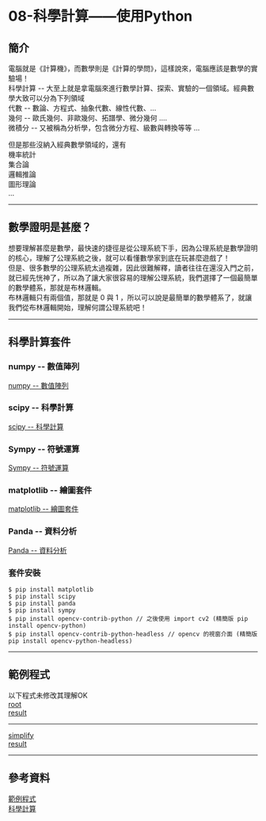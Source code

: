 08-科學計算——使用Python
======
簡介
----
電腦就是《計算機》，而數學則是《計算的學問》，這樣說來，電腦應該是數學的實驗場！
<br>
科學計算 -- 大至上就是拿電腦來進行數學計算、探索、實驗的一個領域。經典數學大致可以分為下列領域
<br>
代數 -- 數論、方程式、抽象代數、線性代數、...<br>
幾何 -- 歐氏幾何、非歐幾何、拓譜學、微分幾何 ....<br>
微積分 -- 又被稱為分析學，包含微分方程、級數與轉換等等 ...<br>


但是那些沒納入經典數學領域的，還有<br>
機率統計<br>
集合論<br>
邏輯推論<br>
圖形理論<br>
...<br>
******
數學證明是甚麼？
-----
想要理解甚麼是數學，最快速的捷徑是從公理系統下手，因為公理系統是數學證明的核心，理解了公理系統之後，就可以看懂數學家到底在玩甚麼遊戲了！
<br>
但是、很多數學的公理系統太過複雜，因此很難解釋，讀者往往在還沒入門之前，就已經先恍神了，所以為了讓大家很容易的理解公理系統，我們選擇了一個最簡單的數學體系，那就是布林邏輯。
<br>
布林邏輯只有兩個值，那就是 0 與 1 ，所以可以說是最簡單的數學體系了，就讓我們從布林邏輯開始，理解何謂公理系統吧！<br>
******
科學計算套件
------
### numpy -- 數值陣列
[numpy -- 數值陣列](https://numpy.org/)
<br>
### scipy -- 科學計算
[scipy -- 科學計算](https://www.scipy.org/)
<br>
### Sympy -- 符號運算
[Sympy -- 符號運算](https://www.sympy.org/en/index.html)
<br>
### matplotlib -- 繪圖套件
[matplotlib -- 繪圖套件](https://matplotlib.org/)
<br>
### Panda -- 資料分析
[Panda -- 資料分析](https://pandas.pydata.org/)
<br>
### 套件安裝
```$ pip install numpy
$ pip install matplotlib
$ pip install scipy
$ pip install panda
$ pip install sympy
$ pip install opencv-contrib-python // 之後使用 import cv2 (精簡版 pip install opencv-python)
$ pip install opencv-contrib-python-headless // opencv 的視窗介面 (精簡版 pip install opencv-python-headless)
```
*****
範例程式
----
以下程式未修改其理解OK
<br>
[root](https://github.com/623538278/ai108b/blob/master/AI期末筆記/08-科學計算/root.py)
<br>
[result](https://github.com/623538278/ai108b/blob/master/AI期末筆記/08-科學計算/result1.md)
<br>
*****
[simplify](https://github.com/623538278/ai108b/blob/master/AI期末筆記/08-科學計算/simplify1.py)
<br>
[result](https://github.com/623538278/ai108b/blob/master/AI期末筆記/08-科學計算/result2.md)
<br>
****
參考資料
----
[範例程式](https://misavo.com/blog/陳鍾誠/書籍/科學計算)
<br>
[科學計算](https://misavo.com/blog/陳鍾誠/書籍/科學計算)
<br>
